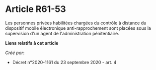 # Article R61-53

Les personnes privées habilitées chargées du contrôle à distance du dispositif mobile électronique anti-rapprochement sont
placées sous la supervision d'un agent de l'administration pénitentiaire.

**Liens relatifs à cet article**

_Créé par_:

  - Décret n°2020-1161 du 23 septembre 2020 - art. 4

